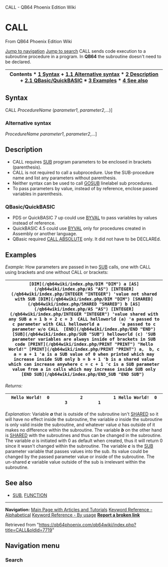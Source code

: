 


CALL - QB64 Phoenix Edition Wiki








# CALL



From QB64 Phoenix Edition Wiki



[Jump to navigation](#mw-head)
[Jump to search](#searchInput)
CALL sends code execution to a subroutine procedure in a program. In **QB64** the subroutine doesn't need to be declared.


  






| Contents * [1 Syntax](#Syntax) 	+ [1.1 Alternative syntax](#Alternative_syntax) * [2 Description](#Description) 	+ [2.1 QBasic/QuickBASIC](#QBasic/QuickBASIC) * [3 Examples](#Examples) * [4 See also](#See_also) |
| --- |


## Syntax


CALL *ProcedureName* (*parameter1*, *parameter2*,...)]
### Alternative syntax


*ProcedureName* *parameter1*, *parameter2*,...]
  




## Description


* CALL requires [SUB](/qb64wiki/index.php/SUB "SUB") program parameters to be enclosed in brackets (parenthesis).
* CALL is not required to call a subprocedure. Use the SUB-procedure name and list any parameters without parenthesis.
* Neither syntax can be used to call [GOSUB](/qb64wiki/index.php/GOSUB "GOSUB") linelabel sub procedures.
* To pass parameters by value, instead of by reference, enclose passed variables in parenthesis.


### QBasic/QuickBASIC


* PDS or QuickBASIC 7 up could use [BYVAL](/qb64wiki/index.php/BYVAL "BYVAL") to pass variables by values instead of reference.
* QuickBASIC 4.5 could use [BYVAL](/qb64wiki/index.php/BYVAL "BYVAL") only for procedures created in Assembly or another language.
* QBasic required [CALL ABSOLUTE](/qb64wiki/index.php/CALL_ABSOLUTE "CALL ABSOLUTE") only. It did not have to be DECLAREd.


  




## Examples


*Example:* How parameters are passed in two [SUB](/qb64wiki/index.php/SUB "SUB") calls, one with CALL using brackets and one without CALL or brackets:





| ``` [DIM](/qb64wiki/index.php/DIM "DIM") a [AS](/qb64wiki/index.php/AS "AS") [INTEGER](/qb64wiki/index.php/INTEGER "INTEGER") 'value not shared with SUB [DIM](/qb64wiki/index.php/DIM "DIM") [SHARED](/qb64wiki/index.php/SHARED "SHARED") b [AS](/qb64wiki/index.php/AS "AS") [INTEGER](/qb64wiki/index.php/INTEGER "INTEGER") 'value shared with any SUB a = 1 b = 2 c = 3  CALL helloworld (a) 'a passed to c parameter with CALL helloworld a        'a passed to c parameter w/o CALL  [END](/qb64wiki/index.php/END "END")  [SUB](/qb64wiki/index.php/SUB "SUB") helloworld (c) 'SUB parameter variables are always inside of brackets in SUB code [PRINT](/qb64wiki/index.php/PRINT "PRINT") "Hello World!" [PRINT](/qb64wiki/index.php/PRINT "PRINT") a,  b, c a = a + 1 'a is a SUB value of 0 when printed which may increase inside SUB only b = b + 1 'b is a shared value which can increase anywhere c = c + 1 'c is a SUB parameter value from a in calls which may increase inside SUB only [END SUB](/qb64wiki/index.php/END_SUB "END SUB")  ``` |
| --- |


*Returns:*





| ``` Hello World!  0            2            1 Hello World!  0            3            1  ``` |
| --- |


*Explanation:* Variable ***a*** that is outside of the subroutine isn't [SHARED](/qb64wiki/index.php/SHARED "SHARED") so it will have no effect inside the subroutine, the variable *a* inside the subroutine is only valid inside the subroutine, and whatever value *a* has outside of it makes no difference within the subroutine.
The variable ***b*** on the other hand is [SHARED](/qb64wiki/index.php/SHARED "SHARED") with the subroutines and thus can be changed in the subroutine. The variable *a* is initiated with 0 as default when created, thus it will return 0 since it wasn't changed within the subroutine.
The variable ***c*** is the [SUB](/qb64wiki/index.php/SUB "SUB") parameter variable that passes values into the sub. Its value could be changed by the passed parameter value or inside of the subroutine. The un-shared ***c*** variable value outside of the sub is irrelevant within the subroutine.
  




## See also


* [SUB](/qb64wiki/index.php/SUB "SUB"), [FUNCTION](/qb64wiki/index.php/FUNCTION "FUNCTION")


  






---


**Navigation:**
[Main Page with Articles and Tutorials](/qb64wiki/index.php/Main_Page "Main Page")
[Keyword Reference - Alphabetical](/qb64wiki/index.php/Keyword_Reference_-_Alphabetical "Keyword Reference - Alphabetical")
[Keyword Reference - By usage](/qb64wiki/index.php/Keyword_Reference_-_By_usage "Keyword Reference - By usage")
**[Report a broken link](https://qb64phoenix.com/forum/showthread.php?tid=2800)**  





Retrieved from "<https://qb64phoenix.com/qb64wiki/index.php?title=CALL&oldid=7719>"




## Navigation menu








### Search





















